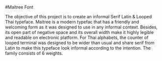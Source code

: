 #Maitree Font

The objective of this project is to create an informal Serif Latin & Looped Thai typeface. Maitree is a modern typefac that has a friendly and welcoming form as it was designed to use in any informal context. Besides, its open part of negative space and its overall width make it highly legible and readable on electronic platform. For Thai alphabets, the counter of looped terminal was designed to be wider than usual and share serif from Latin to make this typeface look informal according to the intention. The family consists of 6 weights.
